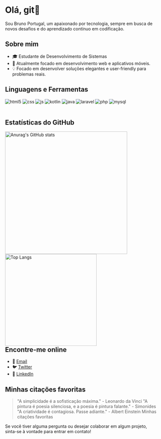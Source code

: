 <!-- Seu Nome -->
# Olá, git👋

Sou Bruno Portugal, um apaixonado por tecnologia, sempre em busca de novos desafios e do aprendizado contínuo em codificação.

## Sobre mim
- 🎓 Estudante de Desenvolvimento de Sistemas
- 🚀 Atualmente focado em desenvolvimento web e aplicativos móveis.
- 💡 Focado em desenvolver soluções elegantes e user-friendly para problemas reais.

## Linguagens e Ferramentas
<div style="display: inline_block">
  <img align="center" alt="html5" src="https://img.shields.io/badge/HTML5-E34F26?style=for-the-badge&logo=html5&logoColor=white" />
  <img align="center" alt="css" src="https://img.shields.io/badge/CSS3-1572B6?style=for-the-badge&logo=css3&logoColor=white" />
  <img align="center" alt="js" src="https://img.shields.io/badge/JavaScript-F7DF1E?style=for-the-badge&logo=javascript&logoColor=black" />
  <img align="center" alt="kotlin" src="https://img.shields.io/badge/Kotlin-0095D5?style=for-the-badge&logo=kotlin&logoColor=white" />
  <img align="center" alt="java" src="https://img.shields.io/badge/Java-007396?style=for-the-badge&logo=java&logoColor=white" />
  <img align="center" alt="laravel" src="https://img.shields.io/badge/Laravel-FF2D20?style=for-the-badge&logo=laravel&logoColor=white" />
  <img align="center" alt="php" src="https://img.shields.io/badge/PHP-777BB4?style=for-the-badge&logo=php&logoColor=white" />
  <img align="center" alt="mysql" src="https://img.shields.io/badge/MySQL-4479A1?style=for-the-badge&logo=mysql&logoColor=white" />
</div>

<br/>

## Estatísticas do GitHub

<div style="display: inline-block; float: left; margin-right: 20px;">
  <img align="center" alt="Anurag's GitHub stats" src="https://github-readme-stats.vercel.app/api?username=bportugal01&show_icons=true&theme=transparent" style="width: 400px;">
  <img align="center" alt="Top Langs" src="https://github-readme-stats.vercel.app/api/top-langs/?username=bportugal01&layout=compact" style="width: 300px;">
</div>


## Encontre-me online
- 📧 [Email](mailto:bruno.portugal01@etec.sp.gov.br)
- 🐦 [Twitter](https://twitter.com/seunome)
- 💼 [LinkedIn](https://www.linkedin.com/in/bruno-26a195214/)

## Minhas citações favoritas
> "A simplicidade é a sofisticação máxima." - Leonardo da Vinci
> "A pintura é poesia silenciosa, e a poesia é pintura falante." - Simonides
> "A criatividade é contagiosa. Passe adiante." - Albert Einstein
Minhas citações favoritas

Se você tiver alguma pergunta ou desejar colaborar em algum projeto, sinta-se à vontade para entrar em contato!
